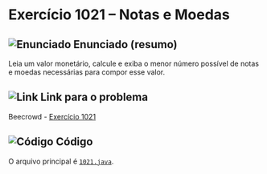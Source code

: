 # Exercício 1021 – Notas e Moedas

## <img src="https://img.icons8.com/ios-glyphs/24/000000/book.png" alt="Enunciado" /> Enunciado (resumo)  
Leia um valor monetário, calcule e exiba o menor número possível de notas e moedas necessárias para compor esse valor.  

## <img src="https://img.icons8.com/ios-glyphs/24/000000/link.png" alt="Link" /> Link para o problema  
Beecrowd - [Exercício 1021](https://www.beecrowd.com.br/judge/pt/problems/view/1021)

## <img src="https://img.icons8.com/ios-glyphs/24/000000/code.png" alt="Código" /> Código  
O arquivo principal é [`1021.java`](1021.java).

